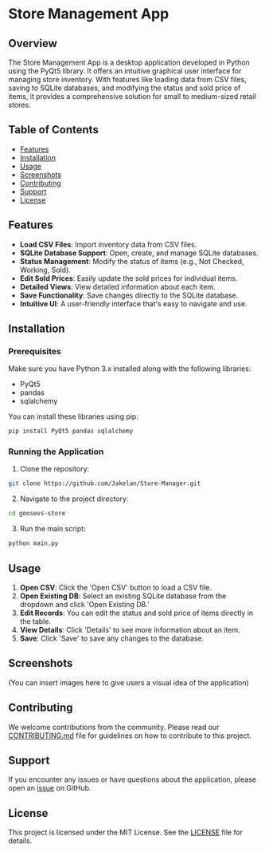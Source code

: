 # Store Management App

## Overview

The Store Management App is a desktop application developed in Python using the PyQt5 library. It offers an intuitive graphical user interface for managing store inventory. With features like loading data from CSV files, saving to SQLite databases, and modifying the status and sold price of items, it provides a comprehensive solution for small to medium-sized retail stores.

## Table of Contents

- [Features](#features)
- [Installation](#installation)
- [Usage](#usage)
- [Screenshots](#screenshots)
- [Contributing](#contributing)
- [Support](#support)
- [License](#license)

## Features

- **Load CSV Files**: Import inventory data from CSV files.
- **SQLite Database Support**: Open, create, and manage SQLite databases.
- **Status Management**: Modify the status of items (e.g., Not Checked, Working, Sold).
- **Edit Sold Prices**: Easily update the sold prices for individual items.
- **Detailed Views**: View detailed information about each item.
- **Save Functionality**: Save changes directly to the SQLite database.
- **Intuitive UI**: A user-friendly interface that's easy to navigate and use.

## Installation

### Prerequisites

Make sure you have Python 3.x installed along with the following libraries:

- PyQt5
- pandas
- sqlalchemy

You can install these libraries using pip:

```bash
pip install PyQt5 pandas sqlalchemy
```

### Running the Application

1. Clone the repository:

```bash
git clone https://github.com/Jakelan/Store-Manager.git
```

2. Navigate to the project directory:

```bash
cd goosevs-store
```

3. Run the main script:

```bash
python main.py
```

## Usage

1. **Open CSV**: Click the 'Open CSV' button to load a CSV file.
2. **Open Existing DB**: Select an existing SQLite database from the dropdown and click 'Open Existing DB.'
3. **Edit Records**: You can edit the status and sold price of items directly in the table.
4. **View Details**: Click 'Details' to see more information about an item.
5. **Save**: Click 'Save' to save any changes to the database.

## Screenshots

(You can insert images here to give users a visual idea of the application)

## Contributing

We welcome contributions from the community. Please read our [CONTRIBUTING.md](CONTRIBUTING.md) file for guidelines on how to contribute to this project.

## Support

If you encounter any issues or have questions about the application, please open an [issue](https://github.com/your-username/goosevs-store/issues) on GitHub.

## License

This project is licensed under the MIT License. See the [LICENSE](LICENSE) file for details.
